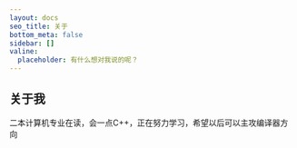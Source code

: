 ```yaml
---
layout: docs
seo_title: 关于
bottom_meta: false
sidebar: []
valine:
  placeholder: 有什么想对我说的呢？
---
```

## 关于我
二本计算机专业在读，会一点C++，正在努力学习，希望以后可以主攻编译器方向


